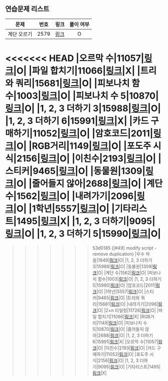 ## 연습문제 리스트
|문제|번호|링크|풀이 여부|
|:---:|:---:|:---:|:---:|
|계단 오르기|2579|[링크](http://boj.kr/2579)|O|
<<<<<<< HEAD
|오르막 수|11057|[링크](http://boj.kr/11057)|O|
|파일 합치기|11066|[링크](http://boj.kr/11066)|X|
|트리와 쿼리|15681|[링크](http://boj.kr/15681)|O|
|피보나치 함수|1003|[링크](http://boj.kr/1003)|O|
|피보나치 수 5|10870|[링크](http://boj.kr/10870)|O|
|1, 2, 3 더하기 3|15988|[링크](http://boj.kr/15988)|O|
|1, 2, 3 더하기 6|15991|[링크](http://boj.kr/15991)|X|
|카드 구매하기|11052|[링크](http://boj.kr/11052)|O|
|암호코드|2011|[링크](http://boj.kr/2011)|O|
|RGB거리|1149|[링크](http://boj.kr/1149)|O|
|포도주 시식|2156|[링크](http://boj.kr/2156)|O|
|이친수|2193|[링크](http://boj.kr/2193)|O|
|스티커|9465|[링크](http://boj.kr/9465)|O|
|동물원|1309|[링크](http://boj.kr/1309)|O|
|줄어들지 않아|2688|[링크](http://boj.kr/2688)|O|
|계단 수|1562|[링크](http://boj.kr/1562)|O|
|내려가기|2096|[링크](http://boj.kr/2096)|O|
|1학년|5557|[링크](http://boj.kr/5557)|O|
|기타리스트|1495|[링크](http://boj.kr/1495)|X|
|1, 2, 3 더하기|9095|[링크](http://boj.kr/9095)|O|
|1, 2, 3 더하기 5|15990|[링크](http://boj.kr/15990)|O|
=======
>>>>>>> 53d0185 ([#49] modify script - remove duplication)
|우수 마을|1949|[링크](http://boj.kr/1949)|O|
|1, 2, 3 더하기 3|15988|[링크](http://boj.kr/15988)|O|
|동물원|1309|[링크](http://boj.kr/1309)|O|
|계단 수|1562|[링크](http://boj.kr/1562)|O|
|피보나치 함수|1003|[링크](http://boj.kr/1003)|O|
|1, 2, 3 더하기 5|15990|[링크](http://boj.kr/15990)|O|
|암호코드|2011|[링크](http://boj.kr/2011)|O|
|1학년|5557|[링크](http://boj.kr/5557)|O|
|스티커|9465|[링크](http://boj.kr/9465)|O|
|트리와 쿼리|15681|[링크](http://boj.kr/15681)|O|
|내려가기|2096|[링크](http://boj.kr/2096)|O|
|2×n 타일링|11726|[링크](http://boj.kr/11726)|O|
|파일 합치기|11066|[링크](http://boj.kr/11066)|X|
|RGB거리|1149|[링크](http://boj.kr/1149)|O|
|피보나치 수 5|10870|[링크](http://boj.kr/10870)|O|
|줄어들지 않아|2688|[링크](http://boj.kr/2688)|O|
|1, 2, 3 더하기 6|15991|[링크](http://boj.kr/15991)|X|
|오르막 수|11057|[링크](http://boj.kr/11057)|O|
|이친수|2193|[링크](http://boj.kr/2193)|O|
|카드 구매하기|11052|[링크](http://boj.kr/11052)|O|
|포도주 시식|2156|[링크](http://boj.kr/2156)|O|
|1, 2, 3 더하기|9095|[링크](http://boj.kr/9095)|O|
|기타리스트|1495|[링크](http://boj.kr/1495)|X|
